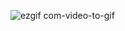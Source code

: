 
![ezgif com-video-to-gif](https://github.com/kagansenkeser/My_Resume_real_projects/assets/98644514/6bd8a703-7455-49d1-81a6-abefeb1cc30a)

